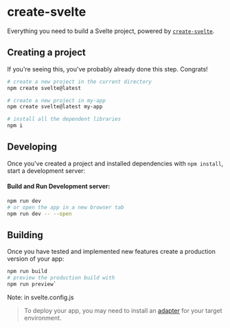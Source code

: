 # create-svelte

Everything you need to build a Svelte project, powered by [`create-svelte`](https://github.com/sveltejs/kit/tree/master/packages/create-svelte).

## Creating a project

If you're seeing this, you've probably already done this step. Congrats!

```bash
# create a new project in the current directory
npm create svelte@latest

# create a new project in my-app
npm create svelte@latest my-app

# install all the dependent libraries
npm i
```
## Developing

Once you've created a project and installed dependencies with `npm install`, start a development server:

#### Build and Run Development server:

```bash
npm run dev
# or open the app in a new browser tab
npm run dev -- --open
```


## Building

Once you have tested and implemented new features create a production version of your app:

```bash
npm run build
# preview the production build with 
npm run preview`
```
Note: in svelte.config.js

> To deploy your app, you may need to install an [adapter](https://kit.svelte.dev/docs/adapters) for your target environment.
